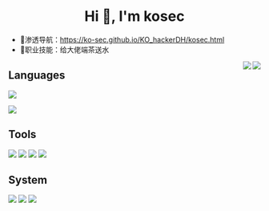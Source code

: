 <h1 align="center">Hi 👋, I'm kosec</h1>

- 📝渗透导航：https://ko-sec.github.io/KO_hackerDH/kosec.html
- 📄职业技能：给大佬端茶送水

<img align="right" src="https://github-readme-stats.vercel.app/api?username=ko-sec&hide_border=true&show_icons=true&theme=chartreuse-dark&count_private=true"/>
<img align="right" src="https://github-readme-stats.vercel.app/api/top-langs/?username=ko-sec&hide_border=true&theme=chartreuse-dark&layout=compact"/>

## Languages
<img  src="https://img.shields.io/badge/go-%2300ADD8.svg?style=for-the-badge&logo=go&logoColor=white"/></p>
<img  src="https://img.shields.io/badge/python-3670A0?style=for-the-badge&logo=python&logoColor=ffdd54"/></p>

## Tools
![](https://img.shields.io/badge/GoLand-0f0f0f?&style=for-the-badge&logo=goland&logoColor=white)
![](https://img.shields.io/badge/pycharm-143?style=for-the-badge&logo=pycharm&logoColor=white&color=black&labelColor=black)
![](https://img.shields.io/badge/IntelliJIDEA-000000.svg?style=for-the-badge&logo=intellij-idea&logoColor=white)
![](https://img.shields.io/badge/docker-%230db7ed.svg?style=for-the-badge&logo=docker&color=black&logoColor=white)

## System
![](https://img.shields.io/badge/Kali-268BEE?style=for-the-badge&logo=kalilinux&color=blue&logoColor=white)
![](https://img.shields.io/badge/Linux-FCC624?style=for-the-badge&logo=linux&color=blue&logoColor=white)
![](https://img.shields.io/badge/Windows-0078D6?style=for-the-badge&logo=windows&color=blue&logoColor=white)

